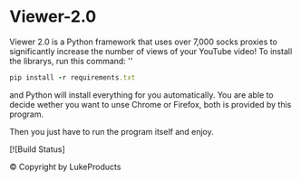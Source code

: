 # Viewer-2.0

Viewer 2.0 is a Python framework that uses  over 7,000 socks proxies to significantly increase the number of views of your YouTube video!
To install the librarys, run this command: '' 
```ruby
pip install -r requirements.txt
```
and Python will install everything for you automatically.
You are able to decide wether you want to unse Chrome or Firefox, both is provided by this program.

Then you just have to run the program itself and enjoy.


[![Build Status]

© Copyright by LukeProducts
